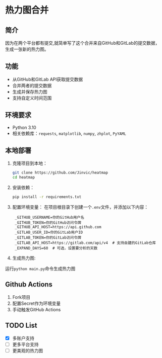 # 热力图合并

## 简介

因为在两个平台都有提交,就简单写了这个合并来自GitHub和GitLab的提交数据，生成一张新的热力图。

## 功能

- 从GitHub和GitLab API获取提交数据
- 合并两者的提交数据
- 生成并保存热力图
- 支持自定义时间范围

## 环境要求

- Python 3.10
- 相关依赖库：`requests`, `matplotlib`, `numpy`, `zhplot`, `PyYAML`

## 本地部署

1. 克隆项目到本地：

   ```bash
   git clone https://github.com/Jinvic/heatmap
   cd heatmap
   ```

2. 安装依赖：

   ```bash
   pip install -r requirements.txt
   ```

3. 配置环境变量：
   在项目根目录下创建一个`.env`文件，并添加以下内容：

   ```env
    _GITHUB_USERNAME=你的GitHub用户名
    _GITHUB_TOKEN=你的GitHub访问令牌
    _GITHUB_API_HOST=https://api.github.com
    _GITLAB_USER_ID=你的GitLab用户ID
    _GITLAB_TOKEN=你的GitLab访问令牌
    _GITLAB_API_HOST=https://gitlab.com/api/v4  # 支持自建的GitLab仓库
    _EXPAND_DAYS=60  # 可选，设置要分析的天数
   ```

4. 生成热力图:

运行`python main.py`命令生成热力图

## Github Actions

1. Fork项目
2. 配置Secret作为环境变量
3. 手动触发GitHub Actions

## TODO List

- [x] 多账户支持
- [ ] 更多平台支持
- [ ] 更美观的热力图
